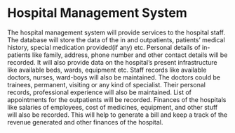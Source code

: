 # Hospital Management System

The hospital management system will provide services to the hospital staff. The database will store the data of the in and outpatients, patients’ medical history, special medication provided(if any) etc. Personal details of in-patients like family, address, phone number and other contact details will be recorded. It will also provide data on the hospital’s present infrastructure like available beds, wards, equipment etc. Staff records like available doctors, nurses, ward-boys will also be maintained. The doctors could be trainees, permanent, visiting or any kind of specialist. Their personal records, professional experience will also be maintained. List of appointments for the outpatients will be recorded. Finances of the hospitals like salaries of employees, cost of medicines, equipment, and other stuff will also be recorded. This will help to generate a bill and keep a track of the revenue generated and other finances of the hospital.
